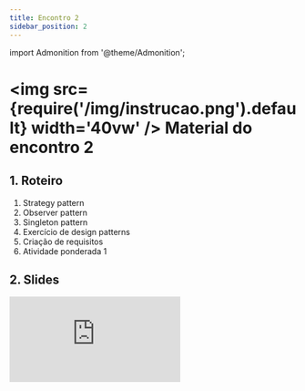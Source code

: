 ```yaml
---
title: Encontro 2
sidebar_position: 2
---
```

import Admonition from '@theme/Admonition';

# <img src={require('/img/instrucao.png').default} width='40vw' /> Material do encontro 2

## 1. Roteiro 
1. Strategy pattern
2. Observer pattern
3. Singleton pattern 
4. Exercício de design patterns
5. Criação de requisitos
6. Atividade ponderada 1

## 2. Slides 

<div style={{ textAlign: 'center' }}>
    <iframe 
        style={{
            display: 'block',
            margin: 'auto',
            width: '100%',
            height: '50vh',
        }}
        src="https://slides.com/rodrigomangoninicola/m8-ec-encontro2/fullscreen"
        frameborder="0" 
        allowFullScreen>
    </iframe>
</div>
